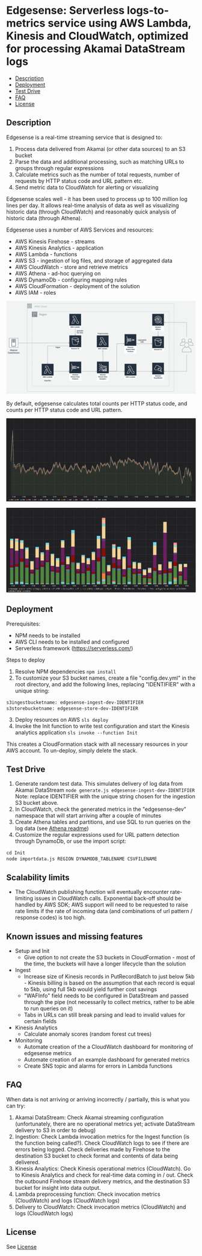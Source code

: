 Edgesense: Serverless logs-to-metrics service using AWS Lambda, Kinesis and CloudWatch, optimized for processing Akamai DataStream logs
=======================================================================================================================================

- [Description](#description)
- [Deployment](#deployment)
- [Test Drive](#testdrive)
- [FAQ](#faq)
- [License](#license)

## Description
<a name="description"/>

Edgesense is a real-time streaming service that is designed to:
1. Process data delivered from Akamai (or other data sources) to an S3 bucket
2. Parse the data and additional processing, such as matching URLs to groups through regular expressions
3. Calculate metrics such as the number of total requests, number of requests by HTTP status code and URL pattern etc.
4. Send metric data to CloudWatch for alerting or visualizing

Edgesense scales well - it has been used to process up to 100 million log lines per day. It allows real-time analysis of data as well as visualizing historic data (through CloudWatch) and reasonably quick analysis of historic data (through Athena). 

Edgesense uses a number of AWS Services and resources:
* AWS Kinesis Firehose - streams
* AWS Kinesis Analytics - application
* AWS Lambda - functions
* AWS S3 - ingestion of log files, and storage of aggregated data
* AWS CloudWatch - store and retrieve metrics
* AWS Athena - ad-hoc querying on 
* AWS DynamoDb - configuring mapping rules
* AWS CloudFormation - deployment of the solution
* AWS IAM - roles

![Solution Architecture](docs/Architecture.png)

By default, edgesense calculates total counts per HTTP status code, and counts per HTTP status code and URL pattern. 

![Total counts](docs/metrics.png)

![Counts per URL pattern](docs/metrics2.png)

## Deployment
<a name="deployment"/>

Prerequisites:
* NPM needs to be installed
* AWS CLI needs to be installed and configured
* Serverless framework (https://serverless.com/)

Steps to deploy
1. Resolve NPM dependencies
```npm install```
2. To customize your S3 bucket names, create a file "config.dev.yml" in the root directory, and add the following lines, replacing "IDENTIFIER" with a unique string:
```
s3ingestbucketname: edgesense-ingest-dev-IDENTIFIER
s3storebucketname: edgesense-store-dev-IDENTIFIER
```
3. Deploy resources on AWS 
```sls deploy```
4. Invoke the Init function to write test configuration and start the Kinesis analytics application 
```sls invoke --function Init```

This creates a CloudFormation stack with all necessary resources in your AWS account. To un-deploy, simply delete the stack.

## Test Drive
<a name="testdrive"/>

1. Generate random test data. This simulates delivery of log data from Akamai DataStream
```node generate.js edgesense-ingest-dev-IDENTIFIER```
Note: replace IDENTIFIER with the unique string chosen for the ingestion S3 bucket above.
2. In CloudWatch, check the generated metrics in the "edgesense-dev" namespace that will start arriving after a couple of minutes
3. Create Athena tables and partitions, and use SQL to run queries on the log data (see [Athena readme](athena/README.md))
4. Customize the regular expressions used for URL pattern detection through DynamoDb, or use the import script:
```
cd Init
node importdata.js REGION DYNAMODB_TABLENAME CSVFILENAME
```

## Scalability limits

* The CloudWatch publishing function will eventually encounter rate-limiting issues in CloudWatch calls. Exponential back-off should be handled by AWS SDK; AWS support will need to be requested to raise rate limits if the rate of incoming data (and combinations of url pattern / response codes) is too high.

## Known issues and missing features

* Setup and Init
  * Give option to not create the S3 buckets in CloudFormation - most of the time, the buckets will have a longer lifecycle than the solution
* Ingest
  * Increase size of Kinesis records in PutRecordBatch to just below 5kb - Kinesis billing is based on the assumption that each record is equal to 5kb, using full 5kb would yield further cost savings
  * "WAFInfo" field needs to be configured in DataStream and passed through the pipe (not necessarily to collect metrics, rather to be able to run queries on it)
  * Tabs in URLs can still break parsing and lead to invalid values for certain fields
* Kinesis Analytics
  * Calculate anomaly scores (random forest cut trees)
* Monitoring
  * Automate creation of the a CloudWatch dashboard for monitoring of edgesense metrics
  * Automate creation of an example dashboard for generated metrics
  * Create SNS topic and alarms for errors in Lambda functions

## FAQ
<a name="faq"/>

When data is not arriving or arriving incorrectly / partially, this is what you can try:

1. Akamai DataStream: Check Akamai streaming configuration (unfortunately, there are no operational metrics yet; activate DataStream delivery to S3 in order to debug)
2. Ingestion: Check Lambda invocation metrics for the Ingest function (is the function being called?). Check CloudWatch logs to see if there are errors being logged. Check deliveries made by Firehose to the destination S3 bucket to check format and contents of data being delivered.
3. Kinesis Analytics: Check Kinesis operational metrics (CloudWatch). Go to Kinesis Analytics and check for real-time data coming in / out. Check the outbound Firehose stream  delivery metrics, and the destination S3 bucket for insight into data output.
4. Lambda preprocessing function: Check invocation metrics (CloudWatch) and logs (CloudWatch logs)
5. Delivery to CloudWatch: Check invocation metrics (CloudWatch) and logs (CloudWatch logs)

## License

See [License](LICENSE)